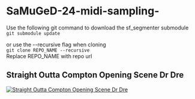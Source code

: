 # SaMuGeD-24-midi-sampling-

Use the following git command to download the sf_segmenter submodule \
`
git submodule update
`

or use the --recursive flag when cloning \
`git clone REPO_NAME --recursive` \
Replace REPO_NAME with repo url

## Straight Outta Compton Opening Scene Dr Dre

[![Straight Outta Compton Opening Scene Dr Dre](https://img.youtube.com/vi/eiknHyeNCpY/0.jpg)](https://www.youtube.com/watch?v=eiknHyeNCpY)
